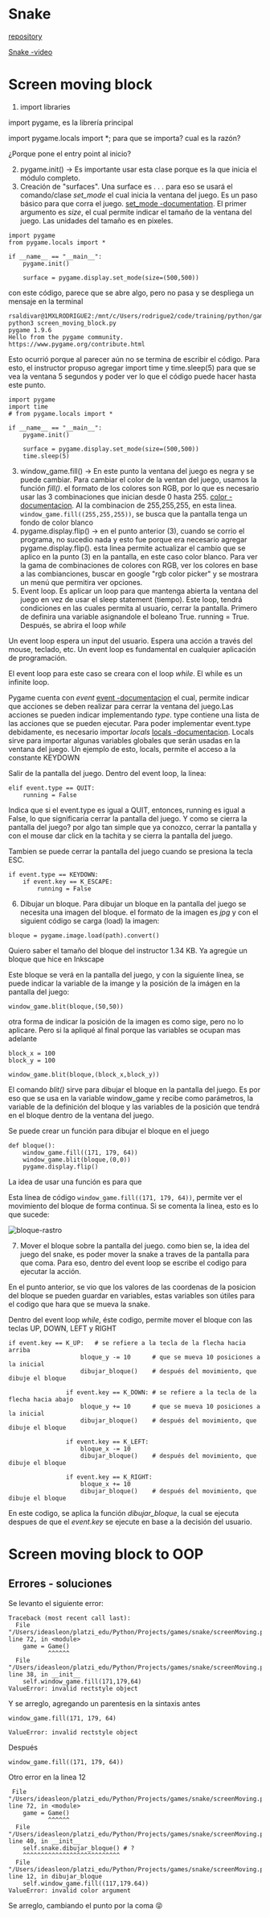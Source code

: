 # Snake 

[repository](https://github.com/codebasics/python_projects)

[Snake -video](https://www.youtube.com/watch?v=8dfePlONtls)


# Screen moving block
1. import libraries

import pygame, es la librería principal

import pygame.locals import *; para que se importa? cual es la razón?

¿Porque pone el entry point al inicio?

2. pygame.init() -> Es importante usar esta clase porque es la que inicia el módulo completo.
3. Creación de "surfaces". Una surface es . . . para eso se usará el comando/clase *set_mode* el cual inicia la ventana del juego. Es un paso básico para que corra el juego. [set_mode -documentation](https://www.pygame.org/docs/ref/display.html#pygame.display.set_mode). El primer argumento es *size*, el cual permite indicar el tamaño de la ventana del juego. Las unidades del tamaño es en pixeles. 

````
import pygame
from pygame.locals import *

if __name__ == "__main__":
    pygame.init()

    surface = pygame.display.set_mode(size=(500,500))
````
con este código, parece que se abre algo, pero no pasa y se despliega un mensaje en la terminal

````
rsaldivar@1MXLRODRIGUE2:/mnt/c/Users/rodrigue2/code/training/python/games/snake$ python3 screen_moving_block.py
pygame 1.9.6
Hello from the pygame community. https://www.pygame.org/contribute.html
````
Esto ocurrió porque al parecer aún no se termina de escribir el código. Para esto, el instructor propuso agregar import time y time.sleep(5) para que se vea la ventana 5 segundos y poder ver lo que el código puede hacer hasta este punto.

````
import pygame
import time
# from pygame.locals import *

if __name__ == "__main__":
    pygame.init()

    surface = pygame.display.set_mode(size=(500,500))
    time.sleep(5)
````
3. window_game.fill() -> En este punto la ventana del juego es negra y se puede cambiar. Para cambiar el color de la ventan del juego, usamos la función *fill()*. el formato de los colores son RGB, por lo que es necesario usar las 3 combinaciones que inician desde 0 hasta 255. [color - documentacion](https://www.pygame.org/docs/ref/color.html). Al la combinacion de 255,255,255, en esta linea. ```` window_game.fill((255,255,255))````, se busca que la pantalla tenga un fondo de color blanco
4. pygame.display.flip() -> en el punto anterior (3), cuando se corrio el programa, no sucedio nada y esto fue porque era necesario agregar pygame.display.flip(). esta linea permite actualizar el cambio que se aplico en la punto (3) en la pantalla, en este caso color blanco. Para ver la gama de combinaciones de colores con RGB, ver los colores en base a las combianciones, buscar en google "rgb color picker" y se mostrara un menú que permitira ver opciones.
5. Event loop. Es aplicar un loop para que mantenga abierta la ventana del juego en vez de usar el sleep statement (tiempo). Este loop, tendrá condiciones en las cuales permita al usuario, cerrar la pantalla. Primero de definira una variable asignandole el boleano True. running = True. Después, se abrira el loop *while*

Un event loop espera un input del usuario. Espera una acción a través del mouse, teclado, etc. Un event loop es fundamental en cualquier aplicación de programación. 

El event loop para este caso se creara con el loop *while*. El while es un infinite loop. 

Pygame cuenta con *event* [event -documentacion](https://www.pygame.org/docs/ref/event.html) el cual, permite indicar que acciones se deben realizar para cerrar la ventana del juego.Las acciones se pueden indicar implementando *type*. type contiene una lista de las acciones que se pueden ejecutar. Para poder implementar event.type debidamente, es necesario importar *locals* [locals -documentacion](https://www.pygame.org/docs/ref/locals.html). Locals sirve para importar algunas variables globales que serán usadas en la ventana del juego. Un ejemplo de esto, locals, permite el acceso a la constante KEYDOWN 

Salir de la pantalla del juego. Dentro del event loop, la linea:
````
elif event.type == QUIT:
    running = False
````
Indica que si el event.type es igual a QUIT, entonces, running es igual a False, lo que significaria cerrar la pantalla del juego. Y como se cierra la pantalla del juego? por algo tan simple que ya conozco, cerrar la pantalla y con el mouse dar click en la tachita y se cierra la pantalla del juego. 

Tambien se puede cerrar la pantalla del juego cuando se presiona la tecla ESC.
````
if event.type == KEYDOWN:
    if event.key == K_ESCAPE:
        running = False
````
6. Dibujar un bloque. Para dibujar un bloque en la pantalla del juego se necesita una imagen del bloque. el formato de la imagen es *jpg* y con el siguient código se carga (load) la imagen:
````
bloque = pygame.image.load(path).convert()
````

Quiero saber el tamaño del bloque del instructor 1.34 KB. Ya agregúe un bloque que hice en Inkscape

Este bloque se verá en la pantalla del juego, y con la siguiente línea, se puede indicar la variable de la imange y la posición de la imágen en la pantalla del juego:
````
window_game.blit(bloque,(50,50))
````
otra forma de indicar la posición de la imagen es como sige, pero no lo aplicare. Pero si la apliqué al final porque las variables se ocupan mas adelante
````
block_x = 100
block_y = 100

window_game.blit(bloque,(block_x,block_y))
````
El comando *blit()* sirve para dibujar el bloque en la pantalla del juego. Es por eso que se usa en la variable window_game y recibe como parámetros, la variable de la definición del bloque y las variables de la posición que tendrá en el bloque dentro de la ventana del juego.

Se puede crear un función para dibujar el bloque en el juego

````
def bloque():
    window_game.fill((171, 179, 64))
    window_game.blit(bloque,(0,0))
    pygame.display.flip()
````
La idea de usar una función es para que 

Esta línea de código ```window_game.fill((171, 179, 64))```, permite ver el movimiento del bloque de forma continua. Si se comenta la linea, esto es lo que sucede:

![bloque-rastro](/img/bloque_rastro.png)

7. Mover el bloque sobre la pantalla del juego. como bien se, la idea del juego del snake, es poder mover la snake a traves de la pantalla para que coma. Para eso, dentro del event loop se escribe el codigo para ejecutar la acción.

En el punto anterior, se vio que los valores de las coordenas de la posicion del bloque se pueden guardar en variables, estas variables son útiles para el codigo que hara que se mueva la snake.

Dentro del event loop *while*, éste codigo, permite mover el bloque con las teclas UP, DOWN, LEFT y RIGHT
```
if event.key == K_UP:   # se refiere a la tecla de la flecha hacia arriba
                    bloque_y -= 10      # que se mueva 10 posiciones a la inicial
                    dibujar_bloque()    # después del movimiento, que dibuje el bloque

                if event.key == K_DOWN: # se refiere a la tecla de la flecha hacia abajo
                    bloque_y += 10      # que se mueva 10 posiciones a la inicial
                    dibujar_bloque()    # después del movimiento, que dibuje el bloque

                if event.key == K_LEFT:
                    bloque_x -= 10
                    dibujar_bloque()    # después del movimiento, que dibuje el bloque

                if event.key == K_RIGHT:
                    bloque_x += 10
                    dibujar_bloque()    # después del movimiento, que dibuje el bloque
```
En este codigo, se aplica la función *dibujar_bloque*, la cual se ejecuta despues de que el *event.key* se ejecute en base a la decisión del usuario.

# Screen moving block to OOP 

## Errores - soluciones

Se levanto el siguiente error:
```
Traceback (most recent call last):
  File "/Users/ideasleon/platzi_edu/Python/Projects/games/snake/screenMoving.py", line 72, in <module>
    game = Game()
           ^^^^^^
  File "/Users/ideasleon/platzi_edu/Python/Projects/games/snake/screenMoving.py", line 38, in __init__
    self.window_game.fill(171,179,64)
ValueError: invalid rectstyle object
```
Y se arreglo, agregando un parentesis en la sintaxis
antes
```
window_game.fill(171, 179, 64)

ValueError: invalid rectstyle object
```
Después
```
window_game.fill((171, 179, 64))
```
Otro error en la linea 12
```
 File "/Users/ideasleon/platzi_edu/Python/Projects/games/snake/screenMoving.py", line 72, in <module>
    game = Game()
           ^^^^^^
  File "/Users/ideasleon/platzi_edu/Python/Projects/games/snake/screenMoving.py", line 40, in __init__
    self.snake.dibujar_bloque() # ?
    ^^^^^^^^^^^^^^^^^^^^^^^^^^^
  File "/Users/ideasleon/platzi_edu/Python/Projects/games/snake/screenMoving.py", line 12, in dibujar_bloque
    self.window_game.fill((117,179.64))
ValueError: invalid color argument
```
Se arreglo, cambiando el punto por la coma 😝
